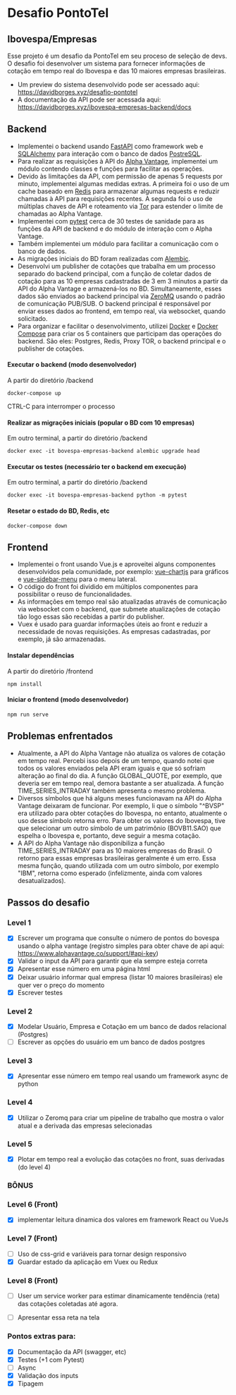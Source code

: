 # Desafio PontoTel
## Ibovespa/Empresas

Esse projeto é um desafio da PontoTel em seu proceso de seleção de devs.
O desafio foi desenvolver um sistema para fornecer informações de cotação em tempo real do Ibovespa e das 10 maiores empresas brasileiras.

- Um preview do sistema desenvolvido pode ser acessado aqui: https://davidborges.xyz/desafio-pontotel
- A documentação da API pode ser acessada aqui: https://davidborges.xyz/ibovespa-empresas-backend/docs

## Backend

- Implementei o backend usando [FastAPI](https://fastapi.tiangolo.com/) como framework web e [SQLAlchemy](https://www.sqlalchemy.org/) para interação com o banco de dados [PostreSQL](https://www.postgresql.org/).
- Para realizar as requisições à API do [Alpha Vantage](https://www.alphavantage.co/), implementei um módulo contendo classes e funções para facilitar as operações.
- Devido às limitações da API, com permissão de apenas 5 requests por minuto, implementei algumas medidas extras.
A primeira foi o uso de um cache baseado em [Redis](https://redis.io/) para armazenar algumas requests e reduzir chamadas à API para requisições recentes.
A segunda foi o uso de múltiplas chaves de API e roteamento via [Tor](https://www.torproject.org/) para estender o limite de chamadas ao Alpha Vantage.
- Implementei com [pytest](https://docs.pytest.org/en/latest/) cerca de 30 testes de sanidade para as funções da API de backend e do módulo de interação com o Alpha Vantage.
- Também implementei um módulo para facilitar a comunicação com o banco de dados.
- As migrações iniciais do BD foram realizadas com [Alembic](https://alembic.sqlalchemy.org/en/latest/).
- Desenvolvi um publisher de cotações que trabalha em um processo separado do backend principal, com a função de coletar dados de cotação 
para as 10 empresas cadastradas de 3 em 3 minutos a partir da API do Alpha Vantage e armazená-los no BD. Simultaneamente, esses dados são
enviados ao backend principal via [ZeroMQ](https://zeromq.org/) usando o padrão de comunicação PUB/SUB. O backend principal é responsável por enviar esses 
dados ao frontend, em tempo real, via websocket, quando solicitado.
- Para organizar e facilitar o desenvolvimento, utilizei [Docker](https://www.docker.com/) e [Docker Compose](https://docs.docker.com/compose/) para criar os 5 containers que participam das operações do backend. São eles: Postgres, Redis, Proxy TOR, o backend principal e o publisher de cotações.

#### Executar o backend (modo desenvolvedor)
A partir do diretório /backend
```
docker-compose up
```
CTRL-C para interromper o processo

#### Realizar as migrações iniciais (popular o BD com 10 empresas)
Em outro terminal, a partir do diretório /backend
```
docker exec -it bovespa-empresas-backend alembic upgrade head
```

#### Executar os testes (necessário ter o backend em execução)
Em outro terminal, a partir do diretório /backend
```
docker exec -it bovespa-empresas-backend python -m pytest
```

#### Resetar o estado do BD, Redis, etc
```
docker-compose down
```

## Frontend

- Implementei o front usando Vue.js e aproveitei alguns componentes desenvolvidos pela comunidade, por exemplo: [vue-chartjs](https://vue-chartjs.org/) para gráficos e [vue-sidebar-menu](https://github.com/yaminncco/vue-sidebar-menu) para o menu lateral.
- O código do front foi dividido em múltiplos componentes para possibilitar o reuso de funcionalidades.
- As informações em tempo real são atualizadas através de comunicação via websocket com o backend, que submete atualizações de cotação tão logo essas são recebidas a partir do publisher.
- Vuex é usado para guardar informações úteis ao front e reduzir a necessidade de novas requisições. As empresas cadastradas, por exemplo, já são armazenadas.

#### Instalar dependências
A partir do diretório /frontend
```
npm install
```

#### Iniciar o frontend (modo desenvolvedor)
```
npm run serve
```

## Problemas enfrentados

- Atualmente, a API do Alpha Vantage não atualiza os valores de cotação em tempo real. Percebi isso depois de um tempo, quando notei que todos os valores enviados pela API eram iguais e que só sofriam alteração ao final do dia. A função GLOBAL_QUOTE, por exemplo, que deveria ser em tempo real, demora bastante a ser atualizada. A função TIME_SERIES_INTRADAY também apresenta o mesmo problema.
- Diversos símbolos que há alguns meses funcionavam na API do Alpha Vantage deixaram de funcionar. Por exemplo, li que o símbolo "^BVSP" era utilizado para obter cotações do Ibovespa, no entanto, atualmente o uso desse símbolo retorna erro. Para obter os valores do Ibovespa, tive que selecionar um outro símbolo de um patrimônio (BOVB11.SAO) que espelha o Ibovespa e, portanto, deve seguir a mesma cotação.
- A API do Alpha Vantage não disponibiliza a função TIME_SERIES_INTRADAY para as 10 maiores empresas do Brasil. O retorno para essas empresas brasileiras geralmente é um erro. Essa mesma função, quando utilizada com um outro símbolo, por exemplo "IBM", retorna como esperado (infelizmente, ainda com valores desatualizados).

## Passos do desafio

### Level 1

- [x] Escrever um programa que consulte o número de pontos do bovespa usando o alpha vantage (registro simples para obter chave de api aqui: https://www.alphavantage.co/support/#api-key)
- [x] Validar o input da API para garantir que ela sempre esteja correta
- [x] Apresentar esse número em uma página html
- [x] Deixar usuário informar qual empresa (listar 10 maiores brasileiras) ele quer ver o preço do momento
- [x] Escrever testes

### Level 2

- [x] Modelar Usuário, Empresa e Cotação em um banco de dados relacional (Postgres)
- [ ] Escrever as opções do usuário em um banco de dados postgres

### Level 3

- [x] Apresentar esse número em tempo real usando um framework async de python

### Level 4

- [x] Utilizar o Zeromq para criar um pipeline de trabalho que mostra o valor atual e a derivada das empresas selecionadas

### Level 5

- [x] Plotar em tempo real a evolução das cotações no front, suas derivadas (do level 4)

### BÔNUS

### Level 6 (Front)

- [x] implementar leitura dinamica dos valores em framework React ou VueJs

### Level 7 (Front)

- [ ] Uso de css-grid e variáveis para tornar design responsivo
- [x] Guardar estado da aplicação em Vuex ou Redux

### Level 8 (Front)

- [ ] User um service worker para estimar dinamicamente tendência (reta) das cotações coletadas até agora.
- [ ] Apresentar essa reta na tela


### Pontos extras para:

- [x] Documentação da API (swagger, etc)
- [x] Testes (+1 com Pytest)
- [ ] Async
- [x] Validação dos inputs
- [x] Tipagem
